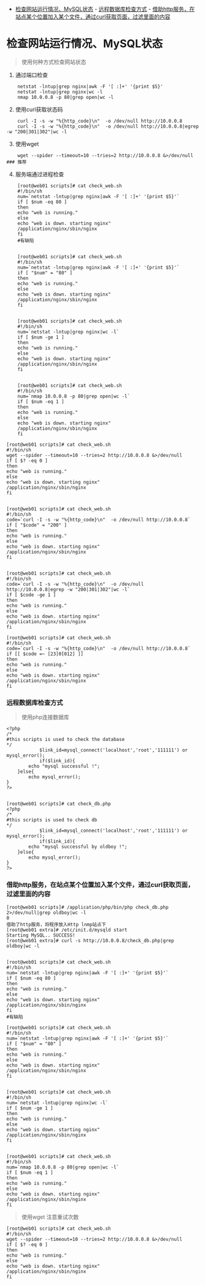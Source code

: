 <!-- TOC -->

- [检查网站运行情况、MySQL状态](#%E6%A3%80%E6%9F%A5%E7%BD%91%E7%AB%99%E8%BF%90%E8%A1%8C%E6%83%85%E5%86%B5mysql%E7%8A%B6%E6%80%81)
        - [远程数据库检查方式](#%E8%BF%9C%E7%A8%8B%E6%95%B0%E6%8D%AE%E5%BA%93%E6%A3%80%E6%9F%A5%E6%96%B9%E5%BC%8F)
        - [借助http服务，在站点某个位置加入某个文件，通过curl获取页面，过滤里面的内容](#%E5%80%9F%E5%8A%A9http%E6%9C%8D%E5%8A%A1%E5%9C%A8%E7%AB%99%E7%82%B9%E6%9F%90%E4%B8%AA%E4%BD%8D%E7%BD%AE%E5%8A%A0%E5%85%A5%E6%9F%90%E4%B8%AA%E6%96%87%E4%BB%B6%E9%80%9A%E8%BF%87curl%E8%8E%B7%E5%8F%96%E9%A1%B5%E9%9D%A2%E8%BF%87%E6%BB%A4%E9%87%8C%E9%9D%A2%E7%9A%84%E5%86%85%E5%AE%B9)

<!-- /TOC -->

# 检查网站运行情况、MySQL状态



>使用何种方式检查网站状态

1. 通过端口检查

```
    netstat -lntup|grep nginx|awk -F '[ :]+' '{print $5}'
    netstat -lntup|grep nginx|wc -l
    nmap 10.0.0.8 -p 80|grep open|wc -l
```


2. 使用curl获取状态码

```
    curl -I -s -w "%{http_code}\n"  -o /dev/null http://10.0.0.8
    curl -I -s -w "%{http_code}\n"  -o /dev/null http://10.0.0.8|egrep -w "200|301|302"|wc -l
```

3. 使用wget

```
    wget --spider --timeout=10 --tries=2 http://10.0.0.8 &>/dev/null ### 推荐
```

4. 服务端通过进程检查

```
    [root@web01 scripts]# cat check_web.sh
    #!/bin/sh
    num=`netstat -lntup|grep nginx|awk -F '[ :]+' '{print $5}'`
    if [ $num -eq 80 ]
    then
    echo "web is running."
    else
    echo "web is down. starting nginx"
    /application/nginx/sbin/nginx
    fi
    #有缺陷

```

```

    [root@web01 scripts]# cat check_web.sh
    #!/bin/sh
    num=`netstat -lntup|grep nginx|awk -F '[ :]+' '{print $5}'`
    if [ "$num" = "80" ]
    then
    echo "web is running."
    else
    echo "web is down. starting nginx"
    /application/nginx/sbin/nginx
    fi
```
```

    [root@web01 scripts]# cat check_web.sh
    #!/bin/sh
    num=`netstat -lntup|grep nginx|wc -l`
    if [ $num -ge 1 ]
    then
    echo "web is running."
    else
    echo "web is down. starting nginx"
    /application/nginx/sbin/nginx
    fi


    [root@web01 scripts]# cat check_web.sh 
    #!/bin/sh
    num=`nmap 10.0.0.8 -p 80|grep open|wc -l`
    if [ $num -eq 1 ]
    then
    echo "web is running."
    else
    echo "web is down. starting nginx"
    /application/nginx/sbin/nginx
    fi
```

    [root@web01 scripts]# cat check_web.sh
    #!/bin/sh
    wget --spider --timeout=10 --tries=2 http://10.0.0.8 &>/dev/null
    if [ $? -eq 0 ]
    then
    echo "web is running."
    else
    echo "web is down. starting nginx"
    /application/nginx/sbin/nginx
    fi


    [root@web01 scripts]# cat check_web.sh 
    #!/bin/sh
    code=`curl -I -s -w "%{http_code}\n"  -o /dev/null http://10.0.0.8`
    if [ "$code" = "200" ]
    then
    echo "web is running."
    else
    echo "web is down. starting nginx"
    /application/nginx/sbin/nginx
    fi


    [root@web01 scripts]# cat check_web.sh
    #!/bin/sh
    code=`curl -I -s -w "%{http_code}\n"  -o /dev/null http://10.0.0.8|egrep -w "200|301|302"|wc -l`
    if [ $code -ge 1 ]
    then
    echo "web is running."
    else
    echo "web is down. starting nginx"
    /application/nginx/sbin/nginx
    fi

    [root@web01 scripts]# cat check_web.sh 
    #!/bin/sh
    code=`curl -I -s -w "%{http_code}\n"  -o /dev/null http://10.0.0.8`
    if [[ $code =~ [23]0[012] ]]
    then
    echo "web is running."
    else
    echo "web is down. starting nginx"
    /application/nginx/sbin/nginx
    fi

###  远程数据库检查方式
>使用php连接数据库

    <?php
    /* 
    #this scripts is used to check the database
    */
                $link_id=mysql_connect('localhost','root','111111') or mysql_error();
                if($link_id){
            echo "mysql successful !";
        }else{
            echo mysql_error();
    }
    ?>


    [root@web01 scripts]# cat check_db.php 
    <?php
    /* 
    #this scripts is used to check db
    */
                $link_id=mysql_connect('localhost','root','111111') or mysql_error();
                if($link_id){
            echo "mysql successful by oldboy !";
        }else{
            echo mysql_error();
    }
    ?>

###  借助http服务，在站点某个位置加入某个文件，通过curl获取页面，过滤里面的内容

    [root@web01 scripts]# /application/php/bin/php check_db.php 2>/dev/null|grep oldboy|wc -l
    0
    借助了http服务，将程序放入Http lnmp站点下
    [root@web01 extra]# /etc/init.d/mysqld start
    Starting MySQL.. SUCCESS! 
    [root@web01 extra]# curl -s http://10.0.0.8/check_db.php|grep oldboy|wc -l


    [root@web01 scripts]# cat check_web.sh
    #!/bin/sh
    num=`netstat -lntup|grep nginx|awk -F '[ :]+' '{print $5}'`
    if [ $num -eq 80 ]
    then
    echo "web is running."
    else
    echo "web is down. starting nginx"
    /application/nginx/sbin/nginx
    fi
    #有缺陷

    [root@web01 scripts]# cat check_web.sh
    #!/bin/sh
    num=`netstat -lntup|grep nginx|awk -F '[ :]+' '{print $5}'`
    if [ "$num" = "80" ]
    then
    echo "web is running."
    else
    echo "web is down. starting nginx"
    /application/nginx/sbin/nginx
    fi


    [root@web01 scripts]# cat check_web.sh
    #!/bin/sh
    num=`netstat -lntup|grep nginx|wc -l`
    if [ $num -ge 1 ]
    then
    echo "web is running."
    else
    echo "web is down. starting nginx"
    /application/nginx/sbin/nginx
    fi


    [root@web01 scripts]# cat check_web.sh 
    #!/bin/sh
    num=`nmap 10.0.0.8 -p 80|grep open|wc -l`
    if [ $num -eq 1 ]
    then
    echo "web is running."
    else
    echo "web is down. starting nginx"
    /application/nginx/sbin/nginx
    fi

>使用wget  注意重试次数

    [root@web01 scripts]# cat check_web.sh
    #!/bin/sh
    wget --spider --timeout=10 --tries=2 http://10.0.0.8 &>/dev/null
    if [ $? -eq 0 ]
    then
    echo "web is running."
    else
    echo "web is down. starting nginx"
    /application/nginx/sbin/nginx
    fi
